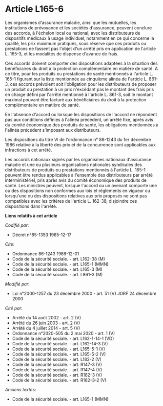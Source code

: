 # Article L165-6

Les organismes d'assurance maladie, ainsi que les mutuelles, les institutions de prévoyance et les sociétés d'assurance,
peuvent conclure des accords, à l'échelon local ou national, avec les distributeurs de dispositifs médicaux à usage
individuel, notamment en ce qui concerne la qualité, les prix maximum pratiqués, sous réserve que ces produits ou prestations
ne fassent pas l'objet d'un arrêté pris en application de l'article L. 165-3, et les modalités de dispense d'avance de frais.

Ces accords doivent comporter des dispositions adaptées à la situation des bénéficiaires du droit à la protection
complémentaire en matière de santé. A ce titre, pour les produits ou prestations de santé mentionnés à l'article L. 165-1
figurant sur la liste mentionnée au cinquième alinéa de l'article L. 861-3, ces accords prévoient soit l'obligation pour les
distributeurs de proposer un produit ou prestation à un prix n'excédant pas le montant des frais pris en charge défini par
l'arrêté mentionné à l'article L. 861-3, soit le montant maximal pouvant être facturé aux bénéficiaires du droit à la
protection complémentaire en matière de santé.

En l'absence d'accord ou lorsque les dispositions de l'accord ne répondent pas aux conditions définies à l'alinéa précédent,
un arrêté fixe, après avis du comité économique des produits de santé, les obligations mentionnées à l'alinéa précédent
s'imposant aux distributeurs.

Les dispositions du titre VI de l'ordonnance n° 86-1243 du 1er décembre 1986 relative à la liberté des prix et de la
concurrence sont applicables aux infractions à cet arrêté.

Les accords nationaux signés par les organismes nationaux d'assurance maladie et une ou plusieurs organisations nationales
syndicales des distributeurs de produits ou prestations mentionnés à l'article L. 165-1 peuvent être rendus applicables à
l'ensemble des distributeurs par arrêté interministériel, pris après avis du comité économique des produits de santé. Les
ministres peuvent, lorsque l'accord ou un avenant comporte une ou des dispositions non conformes aux lois et règlements en
vigueur ou lorsqu'une ou des dispositions relatives aux prix proposés ne sont pas compatibles avec les critères de l'article
L. 162-38, disjoindre ces dispositions dans l'arrêté.

**Liens relatifs à cet article**

_Codifié par_:

  - Décret n°85-1353 1985-12-17

_Cite_:

  - Ordonnance 86-1243 1986-12-01
  - Code de la sécurité sociale. - art. L162-38 (M)
  - Code de la sécurité sociale. - art. L165-1 (MMN)
  - Code de la sécurité sociale. - art. L165-3 (M)
  - Code de la sécurité sociale. - art. L861-3 (M)

_Modifié par_:

  - Loi n°2000-1257 du 23 décembre 2000 - art. 51 (V) JORF 24 décembre 2000

_Cité par_:

  - Arrêté du 14 août 2002 - art. 2 (V)
  - Arrêté du 26 juin 2003 - art. 2 (V)
  - Arrêté du 4 juillet 2014 - art. 5 (V)
  - Ordonnance n°2020-505 du 2 mai 2020 - art. 1 (V)
  - Code de la sécurité sociale. - art. L162-1-14-1 (VD)
  - Code de la sécurité sociale. - art. L162-14-3 (V)
  - Code de la sécurité sociale. - art. L165-5-1 (V)
  - Code de la sécurité sociale. - art. L165-5-2 (V)
  - Code de la sécurité sociale. - art. L182-2 (V)
  - Code de la sécurité sociale. - art. R147-3 (V)
  - Code de la sécurité sociale. - art. R147-4 (V)
  - Code de la sécurité sociale. - art. R182-3 (V)
  - Code de la sécurité sociale. - art. R182-3-2 (V)

_Anciens textes_:

  - Code de la sécurité sociale. - art. L165-1 (MMN)
